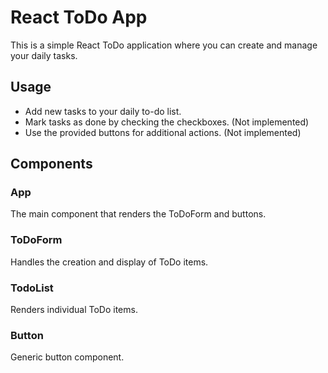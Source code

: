 # React ToDo App

This is a simple React ToDo application where you can create and manage your daily tasks.

## Usage

- Add new tasks to your daily to-do list.
- Mark tasks as done by checking the checkboxes. (Not implemented)
- Use the provided buttons for additional actions. (Not implemented)

## Components

### App

The main component that renders the ToDoForm and buttons.

### ToDoForm

Handles the creation and display of ToDo items.

### TodoList

Renders individual ToDo items.

### Button

Generic button component.
